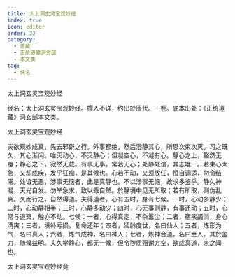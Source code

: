 ```yaml
---
title: 太上洞玄灵宝观妙经
index: true
icon: editor
order: 22
category:
  - 道藏
  - 正统道藏洞玄部
  - 本文类
tag:
  - 佚名
---
```


太上洞玄灵宝观妙经  

经名：太上洞玄灵宝观妙经。撰人不详，约出於唐代。一卷。底本出处：《正统道藏》洞玄部本文类。  

太上洞玄灵宝观妙经  

夫欲观妙成真，先去邪僻之行。外事都绝，然后澄静其心，所思次束次灭。习之既久，其心渐闲。唯灭动心，不灭静心；但凝空心，不凝有心。静心之上，豁然无覆；静心之下，寂然无载。有事无事，常若无心；处静处谊，其志唯一。若束心太急，又却成疾，发乎狂痴，是其候也。心若不动，又须放任，恒自调适，勿令结滞。处谊无恶，涉事无恼者，此是真静也。不以涉事无恼，故求多鉴乎。静久神凝，天光自发。勿举急求，致以乖自然。於静境中见无所取；若有所取，则伪乱真。久而行之，自然得道。夫得道者，心有五时，身有七候。一时，心动多静少；二时，心动静相半；三时，心静多动少；四时，心无事则静，有事还动；五时，心常与道冥，触亦不动。七候：一者，心得真定，不杂嚣尘；二者，宿疾蠲消，身心清爽；三者，填补亏损，复命还年；四者，延龄度世，名曰仙人；五者，炼形为气，名曰真人；六者，炼气成神，名曰神人；七者，炼神合道，名曰至人。其於鉴力，随候益明。夫久学静心，都无一候，但令秽质殂谢方空，欲成真道，未之闻也。  

太上洞玄灵宝观妙经竟  

